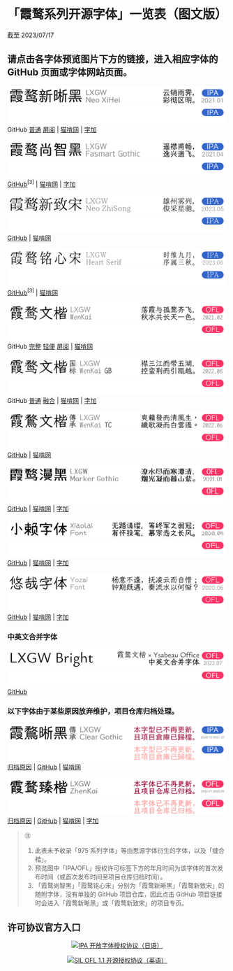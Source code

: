 # 「霞鹜系列开源字体」一览表（图文版）
截至 2023/07/17

## 请点击各字体预览图片下方的链接，进入相应字体的 GitHub 页面或字体网站页面。
![霞鹜新晰黑 / LXGW Neo XiHei](./images/fontlist/lxgwnxh_day.png#gh-light-mode-only)
![霞鹜新晰黑 / LXGW Neo XiHei](./images/fontlist/lxgwnxh_night.png#gh-dark-mode-only)  
GitHub [普通](https://github.com/lxgw/LxgwNeoXiHei) [屏阅](https://github.com/lxgw/LxgwNeoXiHei-Screen) | [猫啃网](https://www.maoken.com/freefonts/8999.html) | [字加](https://www.zijia.com.cn/6534.html)

![霞鹜尚智黑 / LXGW Fasmart Gothic](./images/fontlist/lxgwfsg_day.png#gh-light-mode-only)
![霞鹜尚智黑 / LXGW Fasmart Gothic](./images/fontlist/lxgwfsg_night.png#gh-dark-mode-only)  
[GitHub](https://github.com/lxgw/LxgwNeoXiHei)<sup>[3]</sup> | [猫啃网](https://www.maoken.com/freefonts/10610.html) | [字加](https://www.zijia.com.cn/6531.html)

![霞鹜新致宋 / LXGW Neo ZhiSong](./images/fontlist/lxgwnzs_day.png#gh-light-mode-only)
![霞鹜新致宋 / LXGW Neo ZhiSong](./images/fontlist/lxgwnzs_night.png#gh-dark-mode-only)  
[GitHub](https://github.com/lxgw/LxgwNeoZhiSong) | [猫啃网](https://www.maoken.com/freefonts/18476.html)

![霞鹜铭心宋 / LXGW Heart Serif](./images/fontlist/lxgwhs_day.png#gh-light-mode-only)
![霞鹜铭心宋 / LXGW Heart Serif](./images/fontlist/lxgwhs_night.png#gh-dark-mode-only)  
[GitHub](https://github.com/lxgw/LxgwNeoZhiSong)<sup>[3]</sup> | [猫啃网](https://www.maoken.com/freefonts/19277.html)

![霞鹜文楷 / LXGW WenKai](./images/fontlist/lxgwwk_day.png#gh-light-mode-only)
![霞鹜文楷 / LXGW WenKai](./images/fontlist/lxgwwk_night.png#gh-dark-mode-only)  
GitHub [完整](https://github.com/lxgw/LxgwWenKai) [轻便](https://github.com/lxgw/LxgwWenKai-Lite) [屏阅](https://github.com/lxgw/LxgwWenKai-Screen) | [猫啃网](https://www.maoken.com/freefonts/9704.html)

![霞鹜文楷 GB / LXGW WenKai GB](./images/fontlist/lxgwwkgb_day.png#gh-light-mode-only)
![霞鹜文楷 GB / LXGW WenKai GB](./images/fontlist/lxgwwkgb_night.png#gh-dark-mode-only)  
GitHub [普通](https://github.com/lxgw/LxgwWenKaiGB) [融合](https://github.com/lxgw/LxgwWenKaiGB-Fusion) | [猫啃网](https://www.maoken.com/freefonts/16864.html) | [字加](https://www.zijia.com.cn/6532.html)

![霞鹜文楷 TC / LXGW WenKai TC](./images/fontlist/lxgwwktc_day.png#gh-light-mode-only)
![霞鹜文楷 TC / LXGW WenKai TC](./images/fontlist/lxgwwktc_night.png#gh-dark-mode-only)  
[GitHub](https://github.com/lxgw/LxgwWenKaiTC) | [猫啃网](https://www.maoken.com/freefonts/16424.html)

![霞鹜漫黑 / LXGW Marker Gothic](./images/fontlist/lxgwmg_day.png#gh-light-mode-only)
![霞鹜漫黑 / LXGW Marker Gothic](./images/fontlist/lxgwmg_night.png#gh-dark-mode-only)  
[GitHub](https://github.com/lxgw/kose-font) | [猫啃网](https://www.maoken.com/freefonts/4306.html) | [字加](https://www.zijia.com.cn/6530.html)

![小赖字体 / Xiaolai Font](./images/fontlist/xiaolai_day.png#gh-light-mode-only)
![小赖字体 / Xiaolai Font](./images/fontlist/xiaolai_night.png#gh-dark-mode-only)  
[GitHub](https://github.com/lxgw/kose-font) | [猫啃网](https://www.maoken.com/freefonts/4306.html) | [字加](https://www.zijia.com.cn/6572.html)

![悠哉字体 / Yozai Font](./images/fontlist/yozai_day.png#gh-light-mode-only)
![悠哉字体 / Yozai Font](./images/fontlist/yozai_night.png#gh-dark-mode-only)  
[GitHub](https://github.com/lxgw/yozai-font) | [猫啃网](https://www.maoken.com/freefonts/5423.html) | [字加](https://www.zijia.com.cn/6536.html)

### 中英文合并字体

![LXGW Bright](./images/fontlist/lxgwbrgt_day.png#gh-light-mode-only)
![LXGW Bright](./images/fontlist/lxgwbrgt_night.png#gh-dark-mode-only)  
[GitHub](https://github.com/lxgw/lxgwbright)

### 以下字体由于某些原因放弃维护，项目仓库归档处理。

![霞鹜传承晰黑 / LXGW Clear Gothic](./images/fontlist/ablxgwcg_day.png#gh-light-mode-only)
![霞鹜传承晰黑 / LXGW Clear Gothic](./images/fontlist/ablxgwcg_night.png#gh-dark-mode-only)  
[归档原因](https://github.com/lxgw/LxgwClearGothic/issues/12) | [GitHub](https://github.com/lxgw/LxgwClearGothic) | [猫啃网](https://www.maoken.com/freefonts/8781.html)

![霞鹜臻楷 / LXGW ZhenKai](./images/fontlist/ablxgwzk_day.png#gh-light-mode-only)
![霞鹜臻楷 / LXGW ZhenKai](./images/fontlist/ablxgwzk_night.png#gh-dark-mode-only)  
[归档原因](https://www.coolapk.com/feed/36502442?shareKey=NDhhODA0NDY5NDAwNjI5ZTk3YzM~&shareUid=633884&shareFrom=com.coolapk.market_12.3) | [GitHub](https://github.com/lxgw/LxgwZhenKai) | [猫啃网](https://www.maoken.com/freefonts/14773.html) | [字加](https://www.zijia.com.cn/6535.html)

> ㊟
> 1. 此表未予收录「975 系列字体」等由思源字体衍生的字体，以及「缝合楷」。
> 2. 预览图中「IPA/OFL」授权许可标签下方的年月时间为该字体的首次发布时间（或首次发布时间至项目仓库归档时间）。
> 3. 「霞鹜尚智黑」「霞鹜铭心宋」分别为「霞鹜新晰黑」「霞鹜新致宋」的随附字体，没有单独的 GitHub 项目仓库，因此点击 GitHub 项目链接时会进入「霞鹜新晰黑」或「霞鹜新致宋」的项目专页。

## 许可协议官方入口

<p align="center"><a href="https://moji.or.jp/ipafont/license/"><img src="https://github.com/lxgw/lxgw/blob/main/images/fontlist/ipa_link.svg" alt="IPA 开放字体授权协议（日语）" align=center></a></p>
<p align="center"><a href="https://scripts.sil.org/ofl"><img src="https://github.com/lxgw/lxgw/blob/main/images/fontlist/ofl_link.svg" alt="SIL OFL 1.1 开源授权协议（英语）" align=center></a></p>
